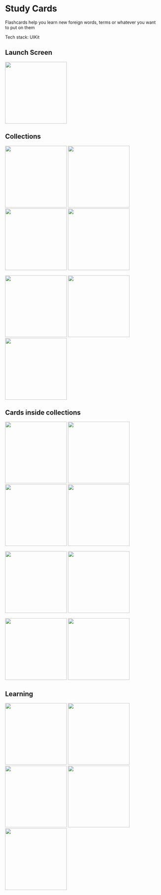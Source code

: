 # Study Cards

Flashcards help you learn new foreign words, terms or whatever you want to put on them

Tech stack: UIKit

## Launch Screen

<img src="https://user-images.githubusercontent.com/105456398/196000165-f44b96c2-7ccc-4d4d-9ab6-08a294b06a06.png" width="200" />

## Collections

<img src="https://user-images.githubusercontent.com/105456398/196000228-2e4f4b0f-2129-4521-bd2c-dbd89911adf3.png" width="200" /> <img src="https://user-images.githubusercontent.com/105456398/196000266-53671e84-a93f-43de-8dee-9ee025c18f53.png" width="200" /> <img src="https://user-images.githubusercontent.com/105456398/196000365-1f7da5e1-1bd9-463b-9d3c-306637817632.png" width="200" /> <img src="https://user-images.githubusercontent.com/105456398/196000312-c9d22083-9d93-4ca6-8069-9ed66161016b.png" width="200" />

<img src="https://user-images.githubusercontent.com/105456398/196000433-d0793423-799d-4dc1-8fb4-b4e408c95cde.png" width="200" /> <img src="https://user-images.githubusercontent.com/105456398/196000535-46941698-0499-462c-a9f0-546ba03278da.png" width="200" /> <img src="https://user-images.githubusercontent.com/105456398/196000667-05be49d8-b296-4728-8396-8c4f69e368df.png" width="200" />

## Cards inside collections

<img src="https://user-images.githubusercontent.com/105456398/196000747-ed089880-c46d-44dd-a820-0b87d16af0de.png" width="200" /> <img src="https://user-images.githubusercontent.com/105456398/196000821-4bc0fec3-e870-4c2c-8170-0bf29b69560c.png" width="200" /> <img src="https://user-images.githubusercontent.com/105456398/196000955-8c560944-3e49-4bab-8d69-5b0d0d8b006a.png" width="200" /> <img src="https://user-images.githubusercontent.com/105456398/196001068-81189ce6-dc8e-467a-b97f-56e460b53f73.png" width="200" />

<img src="https://user-images.githubusercontent.com/105456398/196001180-fb5dc0d0-fb58-40d0-81e4-f18e58ddf652.png" width="200" /> <img src="https://user-images.githubusercontent.com/105456398/196001258-9dbf5bf7-d368-43ec-b167-6d471193ff97.png" width="200" />


<img src="https://user-images.githubusercontent.com/105456398/196001281-b26ecf1f-1024-4636-a9ea-62551df323a0.png" width="200" /> <img src="https://user-images.githubusercontent.com/105456398/196001226-87ebf1bf-4287-41fb-b793-59f7d9da4764.png" width="200" />


## Learning

<img src="https://user-images.githubusercontent.com/105456398/196001391-7bc28cc3-f9f1-448c-b235-55944e4d677c.png" width="200" /> <img src="https://user-images.githubusercontent.com/105456398/196001408-e26a3a84-6f90-49cd-8157-aa287a19ea7f.png" width="200" /> <img src="https://user-images.githubusercontent.com/105456398/196001443-48f8860a-4ff6-445a-abc8-910ec9216892.png" width="200" /> <img src="https://user-images.githubusercontent.com/105456398/196001461-527a3339-d60b-4338-85b0-8e039c35b57f.png" width="200" /> <img src="https://user-images.githubusercontent.com/105456398/196001510-fb4c0de9-ad61-4227-ae3c-a8c486fe5ee3.png" width="200" />







